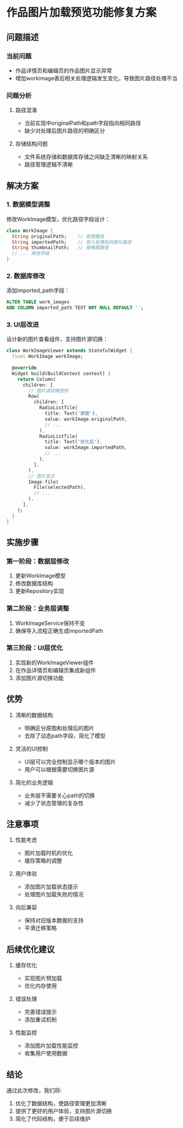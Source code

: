 # 作品图片加载预览功能修复方案

## 问题描述

### 当前问题

- 作品详情页和编辑页的作品图片显示异常
- 增加workimage表后相关处理逻辑发生变化，导致图片路径处理不当

### 问题分析

1. 路径混淆
   - 当前实现中originalPath和path字段指向相同路径
   - 缺少对处理后图片路径的明确区分

2. 存储结构问题
   - 文件系统存储和数据库存储之间缺乏清晰的映射关系
   - 路径管理逻辑不清晰

## 解决方案

### 1. 数据模型调整

修改WorkImage模型，优化路径字段设计：

```dart
class WorkImage {
  String originalPath;    // 原图路径
  String importedPath;    // 导入处理后的图片路径
  String thumbnailPath;   // 缩略图路径
  // ... 其他字段
}
```

### 2. 数据库修改

添加imported_path字段：

```sql
ALTER TABLE work_images 
ADD COLUMN imported_path TEXT NOT NULL DEFAULT '';
```

### 3. UI层改进

设计新的图片查看组件，支持图片源切换：

```dart
class WorkImageViewer extends StatefulWidget {
  final WorkImage workImage;
  
  @override
  Widget build(BuildContext context) {
    return Column(
      children: [
        // 图片源切换控件
        Row(
          children: [
            RadioListTile(
              title: Text('原图'),
              value: workImage.originalPath,
              // ...
            ),
            RadioListTile(
              title: Text('优化后'),
              value: workImage.importedPath,
              // ...
            ),
          ],
        ),
        // 图片显示
        Image.file(
          File(selectedPath),
          // ...
        ),
      ],
    );
  }
}
```

## 实施步骤

### 第一阶段：数据层修改

1. 更新WorkImage模型
2. 修改数据库结构
3. 更新Repository实现

### 第二阶段：业务层调整

1. WorkImageService保持不变
2. 确保导入流程正确生成importedPath

### 第三阶段：UI层优化

1. 实现新的WorkImageViewer组件
2. 在作品详情页和编辑页集成新组件
3. 添加图片源切换功能

## 优势

1. 清晰的数据结构
   - 明确区分原图和处理后的图片
   - 去除了动态path字段，简化了模型

2. 灵活的UI控制
   - UI层可以完全控制显示哪个版本的图片
   - 用户可以根据需要切换图片源

3. 简化的业务逻辑
   - 业务层不需要关心path的切换
   - 减少了状态管理的复杂性

## 注意事项

1. 性能考虑
   - 图片加载时机的优化
   - 缓存策略的调整

2. 用户体验
   - 添加图片加载状态提示
   - 处理图片加载失败的情况

3. 向后兼容
   - 保持对旧版本数据的支持
   - 平滑迁移策略

## 后续优化建议

1. 缓存优化
   - 实现图片预加载
   - 优化内存使用

2. 错误处理
   - 完善错误提示
   - 添加重试机制

3. 性能监控
   - 添加图片加载性能监控
   - 收集用户使用数据

## 结论

通过此次修改，我们将:

1. 优化了数据结构，使路径管理更加清晰
2. 提供了更好的用户体验，支持图片源切换
3. 简化了代码结构，便于后续维护
